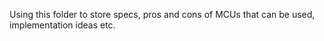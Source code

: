 Using this folder to store specs, pros and cons of MCUs that can be used, implementation ideas etc.
